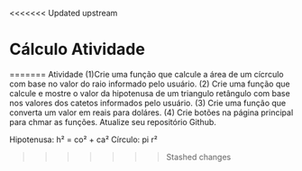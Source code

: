 <<<<<<< Updated upstream

# Cálculo Atividade

=======
Atividade
(1)Crie uma função que calcule a área de um cícrculo com base no valor do raio informado pelo usuário.
(2) Crie uma função que calcule e mostre o valor da hipotenusa de um triangulo retângulo com base nos valores dos catetos informados pelo usuário.
(3) Crie uma função que converta um valor em reais para doláres.
(4) Crie botões na página principal para chmar as funções. Atualize seu repositório Github.

Hipotenusa: h² = co² + ca²
Círculo: pi r²

> > > > > > > Stashed changes
